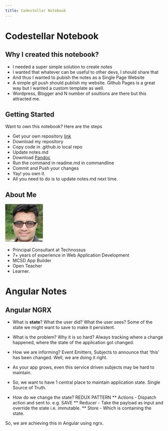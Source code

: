 ```yaml
---
title: Codestellar Notebook
---
```


# Codestellar Notebook

## Why I created this notebook?

* I needed a super simple solution to create notes
* I wanted that whatever can be useful to other devs, I should share that
* And thus I wanted to pubish the notes as a Single Page Website
* A simple git push should publish my website. Github Pages is a great way but I wanted a custom template as well.
* Wordpress, Blogger and N number of soultions are there but this attracted me.

## Getting Started
Want to own this notebook? Here are the steps
* Get your own repository [link](https://pages.github.com/)
* Download my repository
* Copy code in <yourrepo>.github.io local repo
* Update notes.md
* Download [Pandoc](https://pandoc.org/installing.html)
* Run the command in readme.md in commandline
* Commit and Push your changes
* Yay! you own it.
* All you need to do is to update notes.md next time.

## About Me

![](images/me.jpg)

* Principal Consultant at Technossus
* 7+ years of experience in Web Application Development
* MCSD App Builder
* Open Teacher
* Learner.

# Angular Notes

## Angular NGRX

* What is **state**?
What the user did? What the user sees? Some of the state we might want to save to make it persistent.

* What is the problem? Why it is so hard?
Always tracking where a change happened, where the state of the application got changed.

* How we are informing?
Event Emitters, Subjects to announce that 'this' has been changed. Well, we are doing it right.

* As your app grows, even this service driven subjects may be hard to maintain.

* So, we want to have 1 central place to maintain application state. Single Source of Truth. 

* How do we change the state? REDUX PATTERN
** Actions - Dispatch action and sent to. e.g. SAVE
** Reducer - Take the payload as input and override the state i.e. immutable.
** Store - Which is containing the state.

So, we are achieving this in Angular using ngrx.



